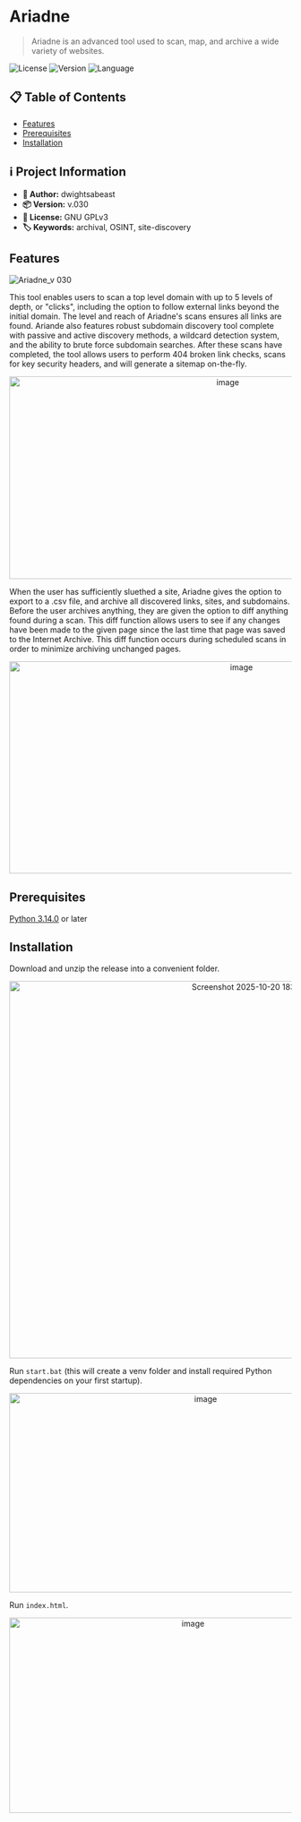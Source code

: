 # Ariadne

> Ariadne is an advanced tool used to scan, map, and archive a wide variety of websites.

![License](https://img.shields.io/badge/license-GNU_GPLv3-green) ![Version](https://img.shields.io/badge/version-v.030-blue) ![Language](https://img.shields.io/badge/language-PYTHON-yellow) 

## 📋 Table of Contents

- [Features](#features)
- [Prerequisites](#prerequisites)
- [Installation](#installation)

## ℹ️ Project Information

- **👤 Author:** dwightsabeast
- **📦 Version:** v.030
- **📄 License:** GNU GPLv3 
- **🏷️ Keywords:** archival, OSINT, site-discovery

## Features

![Ariadne_v 030](https://github.com/user-attachments/assets/37068fe5-4e8d-49e9-a4a6-19070dd095ca)


This tool enables users to scan a top level domain with up to 5 levels of depth, or "clicks", including the option to follow external links beyond the initial domain. The level and reach of Ariadne's scans ensures all links are found. Ariande also features robust subdomain discovery tool complete with passive and active discovery methods, a wildcard detection system, and the ability to brute force subdomain searches. After these scans have completed, the tool allows users to perform 404 broken link checks, scans for key security headers, and will generate a sitemap on-the-fly.

<div align="center"><img width="764" height="362" alt="image" src="https://github.com/user-attachments/assets/d4b86a24-3639-4d8c-bdc0-2a8f2a256709" /></div>

When the user has sufficiently sluethed a site, Ariadne gives the option to export to a .csv file, and archive all discovered links, sites, and subdomains. Before the user archives anything, they are given the option to diff anything found during a scan. This diff function allows users to see if any changes have been made to the given page since the last time that page was saved to the Internet Archive. This diff function occurs during scheduled scans in order to minimize archiving unchanged pages.

<div align="center"><img width="813" height="379" alt="image" src="https://github.com/user-attachments/assets/f99932ef-632a-4158-b65f-161a35d470ca" /></div>

## Prerequisites

[Python 3.14.0](https://www.python.org/downloads/ "Python 3.14.0") or later

## Installation

Download and unzip the release into a convenient folder.

<div align="center"><img width="846" height="674" alt="Screenshot 2025-10-20 183452" src="https://github.com/user-attachments/assets/e730a953-206b-4e8d-900f-726fb1430332" /></div>

Run ```start.bat``` (this will create a venv folder and install required Python dependencies on your first startup).

<div align="center"><img width="685" height="356" alt="image" src="https://github.com/user-attachments/assets/2ab6a8b9-82ca-4170-96b3-6249da5ec2f8" /></div>


Run ```index.html```.

<div align="center"><img width="640" height="349" alt="image" src="https://github.com/user-attachments/assets/951978d2-2748-4e5b-ac05-0b616a17570e" /></div>

